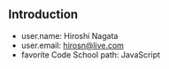 ## Introduction

* user.name: Hiroshi Nagata
* user.email: [hirosn@live.com](mailto:hirosn@live.com)
* favorite Code School path: JavaScript
